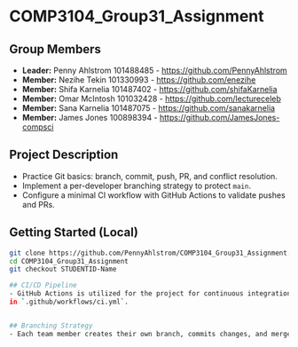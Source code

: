 # COMP3104_Group31_Assignment

## Group Members
- **Leader:** Penny Ahlstrom 101488485 - https://github.com/PennyAhlstrom
- **Member:** Nezihe Tekin 101330993 - https://github.com/enezihe
- **Member:** Shifa Karnelia 101487402 - https://github.com/shifaKarnelia
- **Member:** Omar McIntosh 101032428 - https://github.com/lectureceleb
- **Member:** Sana Karnelia 101487075 - https://github.com/sanakarnelia
- **Member:** James Jones 100898394 - https://github.com/JamesJones-compsci

## Project Description
- Practice Git basics: branch, commit, push, PR, and conflict resolution.
- Implement a per-developer branching strategy to protect `main`.
- Configure a minimal CI workflow with GitHub Actions to validate pushes and PRs.

## Getting Started (Local)
```bash
git clone https://github.com/PennyAhlstrom/COMP3104_Group31_Assignment.git
cd COMP3104_Group31_Assignment
git checkout STUDENTID-Name   

## CI/CD Pipeline
- GitHub Actions is utilized for the project for continuous integration. The workflow is defined
in `.github/workflows/ci.yml`.


## Branching Strategy
- Each team member creates their own branch, commits changes, and merge with `main` via Pull Requests.
